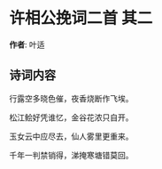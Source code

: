 # 许相公挽词二首  其二

**作者**: 叶适

## 诗词内容

行露空多晓色催，夜香烧断作飞埃。

松江鲙好凭谁忆，金谷花浓只自开。

玉女云中应尽去，仙人雾里更重来。

千年一判禁销得，涕掩寒塘错莫回。

